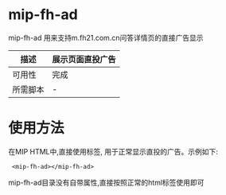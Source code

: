 # mip-fh-ad 

mip-fh-ad 用来支持m.fh21.com.cn问答详情页的直接广告显示

| 描述 | 展示页面直投广告|
|---|---|
|可用性	|完成 |
|所需脚本| - |

# 使用方法

在MIP HTML中,直接使用标签, 用于正常显示直投的广告。示例如下:
```
 <mip-fh-ad></mip-fh-ad>
```

mip-fh-ad目录没有自带属性,直接按照正常的html标签使用即可
